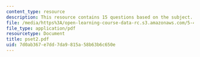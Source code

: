 ```yaml
---
content_type: resource
description: This resource contains 15 questions based on the subject.
file: /media/https%3A/open-learning-course-data-rc.s3.amazonaws.com/5-44-organometallic-chemistry-fall-2004/7d0ab367e7dd7da9815a58b63b6c650e_pset2.pdf
file_type: application/pdf
resourcetype: Document
title: pset2.pdf
uid: 7d0ab367-e7dd-7da9-815a-58b63b6c650e
---
```

